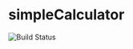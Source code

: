 # simpleCalculator

![Build Status](https://travis-ci.com/sp2728/simpleCalculator.svg?branch=master)
